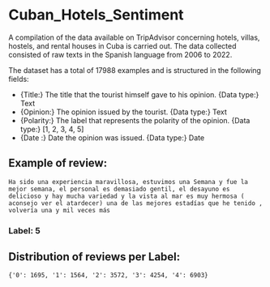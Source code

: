 # Cuban_Hotels_Sentiment

A compilation of the data available on TripAdvisor concerning hotels, villas, hostels, and rental houses in Cuba is carried out. The data collected consisted of raw texts in the Spanish language from 2006 to 2022.

The dataset has a total of 17988 examples and is structured in the following fields:

* {Title:} The title that the tourist himself gave to his opinion. {Data type:} Text
* {Opinion:} The opinion issued by the tourist. {Data type:} Text
* {Polarity:} The label that represents the polarity of the opinion. {Data type:} [1, 2, 3, 4, 5]
* {Date :} Date the opinion was issued. {Data type:} Date

## Example of review:
```console
Ha sido una experiencia maravillosa, estuvimos una Semana y fue la mejor semana, el personal es demasiado gentil, el desayuno es delicioso y hay mucha variedad y la vista al mar es muy hermosa ( aconsejo ver el atardecer) una de las mejores estadías que he tenido , volvería una y mil veces más
```
### Label: 5

## Distribution of reviews per Label:
```console
{'0': 1695, '1': 1564, '2': 3572, '3': 4254, '4': 6903}
```
